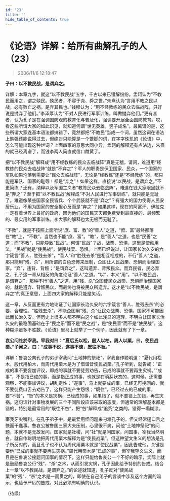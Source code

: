 ```yaml
---
id: '23'
title: ''
hide_table_of_contents: true
---
```


# 《论语》详解：给所有曲解孔子的人（23）

> 2006/11/6 12:18:47

**子曰：以不教民战，是谓弃之。**

详解：本章九字，就这“以不教民战”五字，千古以来已错解纷纷。孟轲认为“不教民而用之，谓之殃民。殃民者，不容于尧、舜之世。”朱熹认为“言用不教之民以战，必有败亡之祸。是弃其民也。”钱穆认为：“用不经教练的民众去临战阵，只好说是抛弃了他们。”李泽厚认为“不对人民进行军事训练，叫做抛弃他们。”更有甚者，认为孔子是在强调国防观的教育化与普及化，强调要开展全面国防教育。哎，看这些所谓大家的如此识见，就知道何谓“世无英雄，竖子成名”。最离谱的是，这些所谓大家连基本语法都搞错了，竟然都把“不教民”当成一个词，虽然这词在语法上勉强还能说得过去，但绝对只能算是一个蹩脚的词，在字字珠玑的《论语》中，怎么可能出现这种烂词？上面四家的意思大同小异，孟轲的解释还有点沾边，朱熹的就已经离谱了，而钱李两人简直就信口雌黄了。
 
把“以不教民战”解释成“用不经教练的民众去临战阵”真是无稽，请问，难道用“经教练的民众去临战阵”就是“不弃之”？军人的职责是保卫国家、民众，一个国家的军队如果沦落到需要让“民众去临战阵”，无论是“经教练”还是“不经教练”的，都只能是军队、国家的耻辱！都是“弃之”！如果这样，直接说“以民战，是谓弃之。”不更简练？还有，纳粹以及军国主义者“教练民众去临战阵”，难道在钱大家眼里就不是“弃之”？至于把“以不教民战”解释成“不对人民进行军事训练”，就只能是无耻了。难道像某些国家全民皆兵、个个武装就不是“弃之”？有强大的国力使得人民安居乐业，不用为国家的安全担心反而是“弃之”？如果这样，现在的阿富汗、伊拉克一定有着世界上最好的政府，因为他们的国民天天都免费受到最直接的、最频繁的、最实用的军事训练。李大家的解释也太无极而无耻了。

“不教”，就是不按照上面所说“庶、富、教”的“善人”之道，“庶、富”最终都落在“教”上，“不教”，当然也不能“庶、富”。“教”，是“善人”之道，也是“民善”之道；而“不教”，只能导致“民战”。何谓“民战”？战，战栗、恐惧，这里是使动用法，“民战”就是“使民战”，使民战栗、恐惧。上面已经说过，让国家长治久安的六字箴言“善人、胜残去杀”，“善人”和“胜残去杀”是相互相成的，不行“善人”之道，那只能用“残、杀”，用所谓的白色恐怖来压制，企图让人民战栗、恐惧而治理国家。“弃”，违背、背叛；“是谓弃之”，这叫遗弃、背叛民众。而弃民者，民必弃之，孔子这一章从相反的角度论证“善人”之道。“以”，本义“用”。“以不教民战，是谓弃之”，那种不行“善人”之道，用“残、杀”企图使民众战栗、恐惧而治理国家的，就是遗弃、背叛民众，而最终也将被民众所遗弃。这才是“以不教民战，是谓弃之”的真正意思，上面四大家的解释只能是笑话。

这一章，从反面更有力地论证了让国家长治久安的六字箴言“善人、胜残去杀”的必要、合理性。“胜残去杀”，不能企图用“残、杀”让民众战栗、恐惧，国家不可能因此而长治久安。但历史上很多人都不明白这个如此浅显的道理，不明白让国家长治久安的最稳固基础在于“民之乐”而不是“民之战”，是“使民善”而不是“使民战”。这种糊涂蛋多不胜数，《论语》里马上就举了一个例子，因此就有了下一章。

**哀公问社於宰我。宰我对曰：“夏后氏以松，殷人以柏，周人以栗，曰，使民战栗。”子闻之，曰：“成事不说，遂事不谏，既往不咎。”**

详解：鲁哀公向孔子的弟子宰我问“土地神的祭祀”，宰我自作聪明道：“夏代用松木，殷代用柏木，而周代用栗木是为了借谐音使民战栗。”孔子听到，就告戒：“正成的事不要妄加评议，即成的事就不要徒劳劝告，已成的事就不要再生灾祸。”“成事”，不是指已成的事，而是指正成的事，也就是在萌芽状态的，这时候，还需要观察，不能妄加评议，胡乱定性；“遂事”，马上就要成的事，已经无可挽回的，就不要徒费口舌去劝告了，这样只能产生怨恨；“既往”，已经过去的已成的事，要“不咎”，“咎”的本义是灾祸，已经成的事，如果错了，就不要错上加错，再生灾祸。这句话针对事物发展的三个不同阶段应该采取的态度，但通常的理解基本都是错的，特别是最常用的“既往不咎”，把“咎”解释成“追究”之类的，错得一塌糊涂。

宰我牙尖嘴利，在孔子弟子中，是最爱用怪问题来刁难孔子的。但又经常逞口舌之快而干蠢事。鲁哀公被鲁国三家大夫压制，心里很不爽，问他“土地神祭祀”的问题，本就不是无故发问。国家就是社稷，问“社”就是问国家，问国事，宰我当然明白，就自作聪明地把周代用栗木解释为是“使民战栗”。但这种望文生义的想法是孔子所反对的，而且孔子也不认为周代用栗木就是“使民战栗”，因此告戒他，关键是要他“已成的事就不要再生灾祸。”周代用栗木是“已成的事”，但宰我望文生义，而且是在鲁哀公接题问国事的情况下，这样只能给鲁哀公一个不好的暗示，实际上就是鼓励鲁哀公行“残”、“杀”之术，从而引发灾祸，孔子因此给予特别的告戒。结合上一章“以不教民战，是谓弃之。”的论述就知道，孔子反对“使民战栗”的“残”、“杀”之术是一而贯之的，即使在自己弟子的言谈中涉及这个方面的暗示，也给予严厉的告戒，对此必须有明确的认识。

（待续）